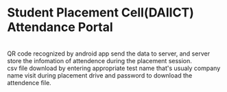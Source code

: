# Student Placement Cell(DAIICT) Attendance Portal
<br>
QR code recognized by android app send the data to server, and server store the infomation of attendence during the placement session. 
<br>
csv file download by entering appropriate test name that's usualy company name visit during placement drive and password to download the attendence file.
